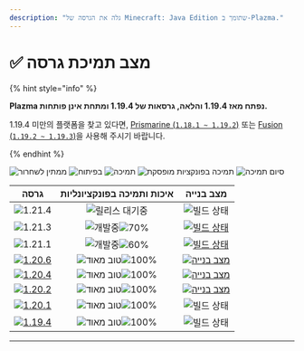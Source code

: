 ```yaml
---
description: "גלה את הגרסה של Minecraft: Java Edition שתומך ב-Plazma."
---
```


# ✅ מצב תמיכת גרסה

{% hint style="info" %}

**Plazma נפתח מאז 1.19.4 והלאה, גרסאות של 1.19.4 ומתחת אינן פותחות.**

1.19.4 미만의 플랫폼을 찾고 있다면, [Prismarine (`1.18.1 ~ 1.19.2`)](https://github.com/PrismarineTeam/Prismarine) 또는 [Fusion (`1.19.2 ~ 1.19.3`)](https://github.com/RuinedTechnologyUnify/Fusion)을 사용해 주시기 바랍니다.

{% endhint %}

[wtr]: <https://badge.plazmamc.org/0/בהמתין לשחרור>
[idv]: https://badge.plazmamc.org/1/בפיתוח
[atv]: https://badge.plazmamc.org/2/תמיכה
[fse]: https://badge.plazmamc.org/6/תמיכה%20בפונקציות%20מופסקת
[eol]: https://badge.plazmamc.org/4/סיום%20תמיכה
[ukn]: https://badge.plazmamc.org/0/אין%20מידע
[vgd]: https://badge.plazmamc.org/2/매우%20좋음
[mid]: https://badge.plazmamc.org/6/רגיל
[100]: https://badge.plazmamc.org/percent/100

![ממתין לשחרור][wtr] ![בפיתוח][idv] ![תמיכה][atv] ![תמיכה בפונקציות מופסקת][fse] ![סיום תמיכה][eol]

|                                        גרסה                                       |                איכות ותמיכה בפונקציונליות                |                                              מצב בנייה                                             |
| :-------------------------------------------------------------------------------: | :------------------------------------------------------: | :------------------------------------------------------------------------------------------------: |
|                   ![1.21.4](https://badge.plazmamc.org/0/1.21.4)                  |                      ![릴리스 대기중][wtr]                     |                                            ![빌드 상태][ukn]                                           |
|                   ![1.21.3](https://badge.plazmamc.org/1/1.21.3)                  | ![개발중][idv]![70%](https://badge.plazmamc.org/percent/70) |   [![빌드 상태](https://build.plazmamc.org/1.21.3)](https://build.plazmamc.org/1.21.3?redirect=true)   |
|                   ![1.21.1](https://badge.plazmamc.org/6/1.21.1)                  | ![개발중][idv]![60%](https://badge.plazmamc.org/percent/60) |   [![빌드 상태](https://build.plazmamc.org/1.21.1)](https://build.plazmamc.org/1.21.1?redirect=true)   |
| [![1.20.6](https://badge.plazmamc.org/2/1.20.6)](https://git.plazmamc.org/1.20.6) |               ![טוב מאוד][vgd]![100%][100]               | [![מצב בנייה](https://build.plazmamc.org/1.20.6)](https://build.plazmamc.org/1.20.6?redirect=true) |
| [![1.20.4](https://badge.plazmamc.org/6/1.20.4)](https://git.plazmamc.org/1.20.4) |               ![טוב מאוד][vgd]![100%][100]               | [![מצב בנייה](https://build.plazmamc.org/1.20.4)](https://build.plazmamc.org/1.20.4?redirect=true) |
| [![1.20.2](https://badge.plazmamc.org/4/1.20.2)](https://git.plazmamc.org/1.20.2) |               ![טוב מאוד][vgd]![100%][100]               | [![מצב בנייה](https://build.plazmamc.org/1.20.2)](https://build.plazmamc.org/1.20.2?redirect=true) |
| [![1.20.1](https://badge.plazmamc.org/4/1.20.1)](https://git.plazmamc.org/1.20.1) |               ![טוב מאוד][vgd]![100%][100]               |                                            ![빌드 상태][ukn]                                           |
| [![1.19.4](https://badge.plazmamc.org/4/1.19.4)](https://git.plazmamc.org/1.19.4) |               ![טוב מאוד][vgd]![100%][100]               |                                            ![빌드 상태][ukn]                                           |

***
